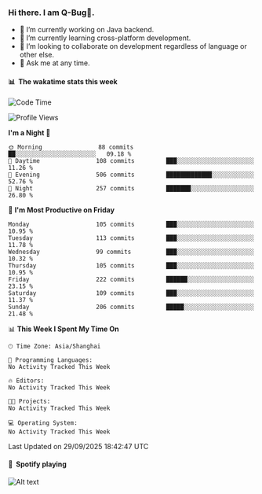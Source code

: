 ### Hi there. I am Q-Bug🐞.

- 🔭 I’m currently working on Java backend.
- 🌱 I’m currently learning cross-platform development.
- 👯 I’m looking to collaborate on development regardless of language or other else.
- 💬 Ask me at any time.

#### 📊 &nbsp;**The wakatime stats this week**  
<!--START_SECTION:waka-->
![Code Time](http://img.shields.io/badge/Code%20Time-352%20hrs%2017%20mins-blue)

![Profile Views](http://img.shields.io/badge/Profile%20Views-1-blue)

**I'm a Night 🦉** 

```text
🌞 Morning                88 commits          ██░░░░░░░░░░░░░░░░░░░░░░░   09.18 % 
🌆 Daytime                108 commits         ███░░░░░░░░░░░░░░░░░░░░░░   11.26 % 
🌃 Evening                506 commits         █████████████░░░░░░░░░░░░   52.76 % 
🌙 Night                  257 commits         ███████░░░░░░░░░░░░░░░░░░   26.80 % 
```
📅 **I'm Most Productive on Friday** 

```text
Monday                   105 commits         ███░░░░░░░░░░░░░░░░░░░░░░   10.95 % 
Tuesday                  113 commits         ███░░░░░░░░░░░░░░░░░░░░░░   11.78 % 
Wednesday                99 commits          ███░░░░░░░░░░░░░░░░░░░░░░   10.32 % 
Thursday                 105 commits         ███░░░░░░░░░░░░░░░░░░░░░░   10.95 % 
Friday                   222 commits         ██████░░░░░░░░░░░░░░░░░░░   23.15 % 
Saturday                 109 commits         ███░░░░░░░░░░░░░░░░░░░░░░   11.37 % 
Sunday                   206 commits         █████░░░░░░░░░░░░░░░░░░░░   21.48 % 
```


📊 **This Week I Spent My Time On** 

```text
🕑︎ Time Zone: Asia/Shanghai

💬 Programming Languages: 
No Activity Tracked This Week

🔥 Editors: 
No Activity Tracked This Week

🐱‍💻 Projects: 
No Activity Tracked This Week

💻 Operating System: 
No Activity Tracked This Week
```


 Last Updated on 29/09/2025 18:42:47 UTC
<!--END_SECTION:waka-->

#### 🎵 &nbsp;**Spotify playing**  
![Alt text](https://spotify-recently-played-readme.vercel.app/api?user=e5y1o4x7kdt9kf2blu4wvmb4s&unique={true|1|on|yes})
